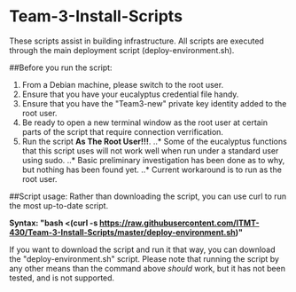# Team-3-Install-Scripts
These scripts assist in building infrastructure.
All scripts are executed through the main deployment script (deploy-environment.sh).

##Before you run the script:
  1.  From a Debian machine, please switch to the root user.
  2.  Ensure that you have your eucalyptus credential file handy.
  3.  Ensure that you have the "Team3-new" private key identity added to the root user.
  4.  Be ready to open a new terminal window as the root user at certain parts of the script that require connection verrification.
  5.  Run the script **As The Root User!!!**.
  ..* Some of the eucalyptus functions that this script uses will not work well when run under a standard user using sudo.
  ..* Basic preliminary investigation has been done as to why, but nothing has been found yet.
  ..* Current workaround is to run as the root user.
  
##Script usage:
Rather than downloading the script, you can use curl to run the most up-to-date script.


**Syntax: "bash <(curl -s https://raw.githubusercontent.com/ITMT-430/Team-3-Install-Scripts/master/deploy-environment.sh)"**


If you want to download the script and run it that way, you can download the "deploy-environment.sh" script.  Please note that running the script by any other means than the command above *should* work, but it has not been tested, and is not supported.